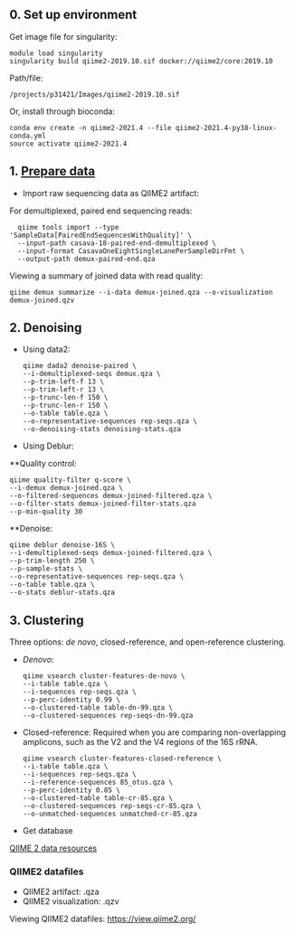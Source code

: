 ## 0. Set up environment

Get image file for singularity:

	module load singularity
	singularity build qiime2-2019.10.sif docker://qiime2/core:2019.10
  
Path/file: 

    /projects/p31421/Images/qiime2-2019.10.sif

Or, install through bioconda:

    conda env create -n qiime2-2021.4 --file qiime2-2021.4-py38-linux-conda.yml
    source activate qiime2-2021.4

## 1. [Prepare data](https://docs.qiime2.org/2021.4/tutorials/importing/)

* Import raw sequencing data as QIIME2 artifact:

For demultiplexed, paired end sequencing reads:

      qiime tools import --type 'SampleData[PairedEndSequencesWithQuality]' \
      --input-path casava-18-paired-end-demultiplexed \
      --input-format CasavaOneEightSingleLanePerSampleDirFmt \
      --output-path demux-paired-end.qza

Viewing a summary of joined data with read quality:

    qiime demux summarize --i-data demux-joined.qza --o-visualization demux-joined.qzv

## 2. Denoising

* Using data2:

      qiime dada2 denoise-paired \
      --i-demultiplexed-seqs demux.qza \
      --p-trim-left-f 13 \
      --p-trim-left-r 13 \
      --p-trunc-len-f 150 \
      --p-trunc-len-r 150 \
      --o-table table.qza \
      --o-representative-sequences rep-seqs.qza \
      --o-denoising-stats denoising-stats.qza

* Using Deblur:

**Quality control:

    qiime quality-filter q-score \
    --i-demux demux-joined.qza \
    --o-filtered-sequences demux-joined-filtered.qza \
    --o-filter-stats demux-joined-filter-stats.qza
    --p-min-quality 30
    
**Denoise:

    qiime deblur denoise-16S \
    --i-demultiplexed-seqs demux-joined-filtered.qza \
    --p-trim-length 250 \
    --p-sample-stats \
    --o-representative-sequences rep-seqs.qza \
    --o-table table.qza \
    --o-stats deblur-stats.qza

## 3. Clustering

Three options: *de novo*, closed-reference, and open-reference clustering.

* *Denovo*:
  
      qiime vsearch cluster-features-de-novo \
      --i-table table.qza \
      --i-sequences rep-seqs.qza \
      --p-perc-identity 0.99 \
      --o-clustered-table table-dn-99.qza \
      --o-clustered-sequences rep-seqs-dn-99.qza

* Closed-reference: Required when you are comparing non-overlapping amplicons, such as the V2 and the V4 regions of the 16S rRNA. 

      qiime vsearch cluster-features-closed-reference \
      --i-table table.qza \
      --i-sequences rep-seqs.qza \
      --i-reference-sequences 85_otus.qza \
      --p-perc-identity 0.85 \
      --o-clustered-table table-cr-85.qza \
      --o-clustered-sequences rep-seqs-cr-85.qza \
      --o-unmatched-sequences unmatched-cr-85.qza

* Get database

[QIIME 2 data resources](https://docs.qiime2.org/2020.11/data-resources/)

### QIIME2 datafiles

* QIIME2 artifact: .qza
* QIIME2 visualization: .qzv

Viewing QIIME2 datafiles: https://view.qiime2.org/ 

